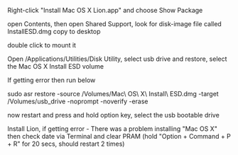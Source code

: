 Right-click "Install Mac OS X Lion.app" and choose Show Package

open Contents, then open Shared Support, look for disk-image file called InstallESD.dmg copy to desktop

double click to mount it

Open /Applications/Utilities/Disk Utility, select usb drive and restore, select the Mac OS X Install ESD volume

If getting error then run below

sudo asr restore -source /Volumes/Mac\ OS\ X\ Install\ ESD.dmg -target /Volumes/usb_drive -noprompt -noverify -erase


now restart and press and hold option key, select the usb bootable drive

Install Lion, if getting error - There was a problem installing "Mac OS X" then check date via Terminal and 
clear PRAM (hold "Option + Command + P + R" for 20 secs, should restart 2 times) 
